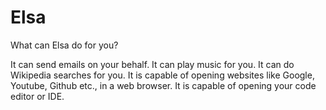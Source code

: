 # Elsa
What can Elsa do for you?

It can send emails on your behalf.
It can play music for you.
It can do Wikipedia searches for you.
It is capable of opening websites like Google, Youtube, Github etc., in a web browser.
It is capable of opening your code editor or IDE.
